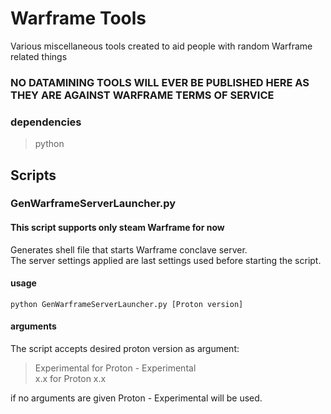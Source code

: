 # Warframe Tools 

Various miscellaneous tools created to aid people with random Warframe related things

### NO DATAMINING TOOLS WILL EVER BE PUBLISHED HERE AS THEY ARE AGAINST WARFRAME TERMS OF SERVICE

### dependencies

> python


## Scripts

### GenWarframeServerLauncher.py

#### This script supports only steam Warframe for now

Generates shell file that starts Warframe conclave server.  
The server settings applied are last settings used before starting the script.

#### usage

    python GenWarframeServerLauncher.py [Proton version]

#### arguments

The script accepts desired proton version as argument:

> Experimental for Proton - Experimental  
> x.x for Proton x.x  

if no arguments are given Proton - Experimental will be used.
